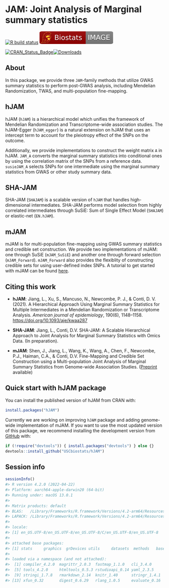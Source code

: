 
<!-- README.md is generated from README.Rmd. Please edit that file -->

# JAM: Joint Analysis of Marginal summary statistics

<!-- badges: start -->

[![R build
status](https://github.com/lailylajiang/hJAM/workflows/R-CMD-check/badge.svg)](https://github.com/lailylajiang/hJAM) [![A USC IMAGE Project](https://raw.githubusercontent.com/USCbiostats/badges/master/tommy-image-badge.svg)](https://image.usc.edu)

<!-- badges: end -->

<!-- CRAN badges: start -->

[![CRAN_Status_Badge](http://www.r-pkg.org/badges/version/hJAM)](https://CRAN.R-project.org/package=hJAM)[![Downloads](http://cranlogs.r-pkg.org/badges/grand-total/hJAM)](https://CRAN.R-project.org/package=hJAM)
<!-- CRAN badges: end -->

## About

In this package, we provide three `JAM`-family methods that utilize GWAS
summary statistics to perform post-GWAS analysis, including Mendelian
Randomization, TWAS, and multi-population fine-mapping.

## hJAM

hJAM (`hJAM`) is a hierarchical model which unifies the framework of
Mendelian Randomization and Transcriptome-wide association studies. The
hJAM-Egger (`hJAM_egger`) is a natural extension on hJAM that uses an
intercept term to account for the pleiotropy effect of the SNPs on the
outcome.

Additionally, we provide implementations to construct the weight matrix
`A` in hJAM. `JAM_A` converts the marginal summary statistics into
conditional ones by using the correlation matrix of the SNPs from a
reference data. `susieJAM_A` selects SNPs for one intermediate using the
marginal summary statistics from GWAS or other study summary data.

## SHA-JAM

SHA-JAM (`SHAJAM`) is a scalable version of `hJAM` that handles
high-dimensional intermediates. SHA-JAM performs model selection from
highly correlated intermediates through SuSiE: Sum of Single Effect
Model (`SHAJAM`) or elastic-net (`EN.hJAM`).

## mJAM

mJAM is for multi-population fine-mapping using GWAS summary statistics
and credible set construction. We provide two implementations of mJAM:
one through SuSiE (`mJAM_SuSiE`) and another one through forward
selection (`mJAM_Forward`). `mJAM_Forward` also provides the flexiblity
of constructing credible sets for using user-defined index SNPs. A
tutorial to get started with mJAM can be found
[here](https://jiayi-s.github.io/more_on_mJAM/).

## Citing this work

- **hJAM**: Jiang, L., Xu, S., Mancuso, N., Newcombe, P. J., &
  Conti, D. V. (2021). A Hierarchical Approach Using Marginal Summary
  Statistics for Multiple Intermediates in a Mendelian Randomization or
  Transcriptome Analysis. *American journal of epidemiology*, 190(6),
  1148–1158. <https://doi.org/10.1093/aje/kwaa287>

- **SHA-JAM**: Jiang, L., Conti, D.V. SHA-JAM: A Scalable Hierarchical
  Approach to Joint Analysis for Marginal Summary Statistics with Omics
  Data. (In preparation).

- **mJAM**: Shen, J., Jiang, L., Wang, K., Wang, A., Chen, F., Newcombe,
  P.J., Haiman, C.A., & Conti, D.V. Fine-Mapping and Credible Set
  Construction using a Multi-population Joint Analysis of Marginal
  Summary Statistics from Genome-wide Association Studies.
  ([Preprint](https://www.biorxiv.org/content/10.1101/2022.12.22.521659v1)
  available)

## Quick start with hJAM package

You can install the published version of hJAM from CRAN with:

``` r
install.packages("hJAM")
```

Currently we are working on improving `hJAM` package and adding
genome-wide implementation of mJAM. If you want to use the most updated
version of this package, we recommend installing the development version
from [GitHub](https://github.com/USCbiostats/hJAM) with:

``` r
if (!require("devtools")) { install.packages("devtools") } else {}
devtools::install_github("USCbiostats/hJAM")
```

## Session info

``` r
sessionInfo()
#> R version 4.2.0 (2022-04-22)
#> Platform: aarch64-apple-darwin20 (64-bit)
#> Running under: macOS 13.0.1
#> 
#> Matrix products: default
#> BLAS:   /Library/Frameworks/R.framework/Versions/4.2-arm64/Resources/lib/libRblas.0.dylib
#> LAPACK: /Library/Frameworks/R.framework/Versions/4.2-arm64/Resources/lib/libRlapack.dylib
#> 
#> locale:
#> [1] en_US.UTF-8/en_US.UTF-8/en_US.UTF-8/C/en_US.UTF-8/en_US.UTF-8
#> 
#> attached base packages:
#> [1] stats     graphics  grDevices utils     datasets  methods   base     
#> 
#> loaded via a namespace (and not attached):
#>  [1] compiler_4.2.0  magrittr_2.0.3  fastmap_1.1.0   cli_3.4.0      
#>  [5] tools_4.2.0     htmltools_0.5.3 rstudioapi_0.14 yaml_2.3.5     
#>  [9] stringi_1.7.8   rmarkdown_2.14  knitr_1.40      stringr_1.4.1  
#> [13] xfun_0.32       digest_0.6.29   rlang_1.0.5     evaluate_0.16
```

